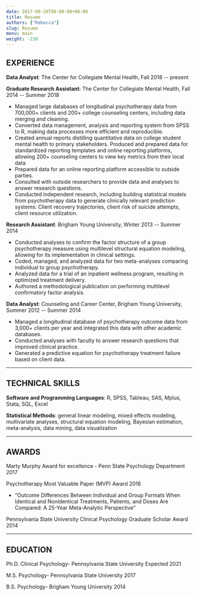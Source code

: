 ```yaml
---
date: 2017-09-28T08:00:00+06:00
title: Resume
authors: ["Rebecca"]
slug: Resume
menu: main
weight: -230
---
```

## EXPERIENCE

**Data Analyst**: The Center for Collegiate Mental Health, Fall 2018 -- present

**Graduate Research Assistant**: The Center for Collegiate Mental Health, Fall 2014 -- Summer 2018  

- Managed large databases of longitudinal psychotherapy data from 700,000+ clients and 200+ college counseling centers, including data merging and cleaning.
- Converted data management, analysis and reporting system from SPSS to R, making data processes more efficient and reproducible.
- Created annual reports distilling quantitative data on college student mental health to primary stakeholders.
Produced and prepared data for standardized reporting templates and online reporting platforms, allowing 200+ counseling centers to view key metrics from their local data
- Prepared data for an online reporting platform accessible to outside parties.
- Consulted with outside researchers to provide data and analyses to answer research questions.
- Conducted independent research, including building statistical models from psychotherapy data to generate clinically relevant prediction systems: Client recovery trajectories, client risk of suicide attempts, client resource utilization.  

**Research Assistant**: Brigham Young University, Winter 2013 -- Summer 2014

- Conducted analyses to confirm the factor structure of a group psychotherapy measure using multilevel structural equation modeling, allowing for its implementation in clinical settings.
- Coded, managed, and analyzed data for two meta-analyses comparing individual to group psychotherapy.
- Analyzed data for a trial of an inpatient wellness program, resulting in optimized treatment delivery.
- Authored a methodological publication on performing multilevel confirmatory factor analysis.  

**Data Analyst**: Counseling and Career Center, Brigham Young University, Summer 2012 -- Summer 2014

- Managed a longitudinal database of psychotherapy outcome data from 3,000+ clients per year and integrated this data with other academic databases.
- Conducted analyses with faculty to answer research questions that improved clinical practice.
- Generated a predictive equation for psychotherapy treatment failure based on client data.  

---

## TECHNICAL SKILLS

**Software and Programming Languages**: R, SPSS, Tableau, SAS, Mplus, Stata, SQL, Excel

**Statistical Methods**: general linear modeling, mixed effects modeling, multivariate analyses, structural equation modeling, Bayesian estimation, meta-analysis, data mining, data visualization

---

## AWARDS

Marty Murphy Award for excellence - Penn State Psychology Department 2017

Psychotherapy Most Valuable Paper (MVP) Award 2016

- “Outcome Differences Between Individual and Group Formats When Identical and Nonidentical Treatments, Patients, and Doses Are Compared: A 25-Year Meta-Analytic Perspective”

Pennsylvania State University Clinical Psychology Graduate Scholar Award 2014

---

## EDUCATION
Ph.D. Clinical Psychology- Pennsylvania State University Expected 2021

M.S. Psychology- Pennsylvania State University 2017

B.S. Psychology- Brigham Young University 2014
